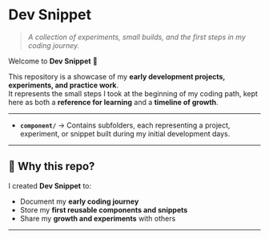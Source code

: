 # Dev Snippet  


> *A collection of experiments, small builds, and the first steps in my coding journey.*  

Welcome to **Dev Snippet** 🎉  

This repository is a showcase of my **early development projects, experiments, and practice work**.  
It represents the small steps I took at the beginning of my coding path, kept here as both a **reference for learning** and a **timeline of growth**.  

---

- **`component/`** → Contains subfolders, each representing a project, experiment, or snippet built during my initial development days.  

---

## 🌱 Why this repo?  

I created **Dev Snippet** to:  

- Document my **early coding journey**  
- Store my **first reusable components and snippets**  
- Share my **growth and experiments** with others  

---
